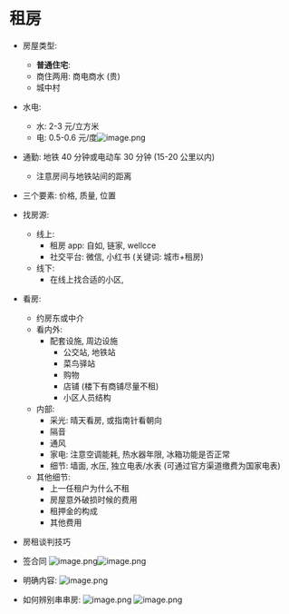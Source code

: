 # 租房
- 房屋类型: 
	- **普通住宅**:
	- 商住两用: 商电商水 (贵)
	- 城中村
- 水电: 
	- 水: 2-3 元/立方米
	- 电: 0.5-0.6 元/度![image.png](https://jiunian-pic-1310185536.cos.ap-nanjing.myqcloud.com/20241202180555.png)
- 通勤: 地铁 40 分钟或电动车 30 分钟 (15-20 公里以内)
	- 注意房间与地铁站间的距离
- 三个要素: 价格, 质量, 位置

- 找房源: 
	- 线上: 
		- 租房 app: 自如, 链家, wellcce
		- 社交平台: 微信, 小红书 (关键词: 城市+租房)
	- 线下: 
		- 在线上找合适的小区, 
- 看房: 
	- 约房东或中介
	- 看内外: 
		- 配套设施, 周边设施
			- 公交站, 地铁站
			- 菜鸟驿站
			- 购物
			- 店铺 (楼下有商铺尽量不租)
			- 小区人员结构
	- 内部: 
		- 采光: 晴天看房, 或指南针看朝向
		- 隔音
		- 通风
		- 家电: 注意空调能耗, 热水器年限, 冰箱功能是否正常
		- 细节: 墙面, 水压, 独立电表/水表 (可通过官方渠道缴费为国家电表)
	- 其他细节: 
		- 上一任租户为什么不租
		- 房屋意外破损时候的费用
		- 租押金的构成
		- 其他费用
- 房租谈判技巧
- 签合同 ![image.png](https://jiunian-pic-1310185536.cos.ap-nanjing.myqcloud.com/20241202183004.png)![image.png](https://jiunian-pic-1310185536.cos.ap-nanjing.myqcloud.com/20241202183239.png)
- 明确内容: ![image.png](https://jiunian-pic-1310185536.cos.ap-nanjing.myqcloud.com/20241202183302.png)

- 如何辨别串串房: ![image.png](https://jiunian-pic-1310185536.cos.ap-nanjing.myqcloud.com/20241202183409.png)
![image.png](https://jiunian-pic-1310185536.cos.ap-nanjing.myqcloud.com/20241202183717.png)
